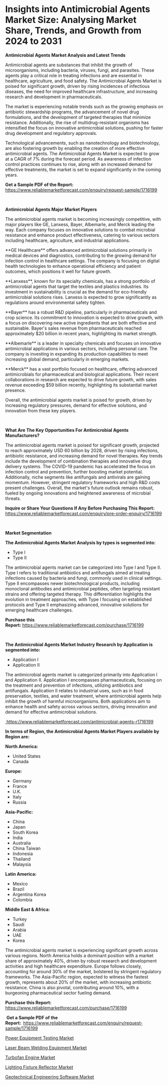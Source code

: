 <p><h1>Insights into Antimicrobial Agents Market Size: Analysing Market Share, Trends, and Growth from 2024 to 2031</h1></p><p><strong>Antimicrobial Agents Market Analysis and Latest Trends</strong></p>
<p><p>Antimicrobial agents are substances that inhibit the growth of microorganisms, including bacteria, viruses, fungi, and parasites. These agents play a critical role in treating infections and are essential in healthcare, agriculture, and food safety. The Antimicrobial Agents Market is poised for significant growth, driven by rising incidences of infectious diseases, the need for improved healthcare infrastructure, and increasing research and development in pharmaceuticals. </p><p>The market is experiencing notable trends such as the growing emphasis on antibiotic stewardship programs, the advancement of novel drug formulations, and the development of targeted therapies that minimize resistance. Additionally, the rise of multidrug-resistant organisms has intensified the focus on innovative antimicrobial solutions, pushing for faster drug development and regulatory approvals.</p><p>Technological advancements, such as nanotechnology and biotechnology, are also fostering growth by enabling the creation of more effective antimicrobial agents. The Antimicrobial Agents Market is expected to grow at a CAGR of 7% during the forecast period. As awareness of infection control practices continues to rise, along with an increased demand for effective treatments, the market is set to expand significantly in the coming years.</p></p>
<p><strong>Get a Sample PDF of the Report:&nbsp;</strong> <a href="https://www.reliablemarketforecast.com/enquiry/request-sample/1716199?utm_campaign=1129&utm_medium=2&utm_source=Github&utm_content=ia&utm_term=23102024&utm_id=antimicrobial-agents">https://www.reliablemarketforecast.com/enquiry/request-sample/1716199</a></p>
<p>&nbsp;</p>
<p><strong>Antimicrobial Agents Major Market Players</strong></p>
<p><p>The antimicrobial agents market is becoming increasingly competitive, with major players like GE, Lanxess, Bayer, Albemarle, and Merck leading the way. Each company focuses on innovative solutions to combat microbial resistance and enhance product effectiveness, catering to various sectors including healthcare, agriculture, and industrial applications.</p><p>**GE Healthcare** offers advanced antimicrobial solutions primarily in medical devices and diagnostics, contributing to the growing demand for infection control in healthcare settings. The company is focusing on digital health technologies to enhance operational efficiency and patient outcomes, which positions it well for future growth.</p><p>**Lanxess**, known for its specialty chemicals, has a strong portfolio of antimicrobial agents that target the textiles and plastics industries. Its investment in sustainability is crucial as the demand for eco-friendly antimicrobial solutions rises. Lanxess is expected to grow significantly as regulations around environmental safety tighten.</p><p>**Bayer** has a robust R&D pipeline, particularly in pharmaceuticals and crop science. Its commitment to innovation is expected to drive growth, with a focus on discovering new active ingredients that are both effective and sustainable. Bayer's sales revenue from pharmaceuticals reached approximately $20 billion in recent years, highlighting its market strength.</p><p>**Albemarle** is a leader in specialty chemicals and focuses on innovative antimicrobial applications in various sectors, including personal care. The company is investing in expanding its production capabilities to meet increasing global demand, particularly in emerging markets.</p><p>**Merck** has a vast portfolio focused on healthcare, offering advanced antimicrobials for pharmaceutical and biological applications. Their recent collaborations in research are expected to drive future growth, with sales revenue exceeding $59 billion recently, highlighting its substantial market presence.</p><p>Overall, the antimicrobial agents market is poised for growth, driven by increasing regulatory pressures, demand for effective solutions, and innovation from these key players.</p></p>
<p>&nbsp;</p>
<p><strong>What Are The Key Opportunities For Antimicrobial Agents Manufacturers?</strong></p>
<p><p>The antimicrobial agents market is poised for significant growth, projected to reach approximately USD 60 billion by 2028, driven by rising infections, antibiotic resistance, and increasing demand for novel therapies. Key trends include the development of combination therapies and innovative drug delivery systems. The COVID-19 pandemic has accelerated the focus on infection control and prevention, further boosting market potential. Additionally, niche segments like antifungals and antivirals are gaining momentum. However, stringent regulatory frameworks and high R&D costs present challenges. Overall, the market's future outlook remains robust, fueled by ongoing innovations and heightened awareness of microbial threats.</p></p>
<p><strong>Inquire or Share Your Questions If Any Before Purchasing This Report:</strong> <a href="https://www.reliablemarketforecast.com/enquiry/pre-order-enquiry/1716199?utm_campaign=1129&utm_medium=2&utm_source=Github&utm_content=ia&utm_term=23102024&utm_id=antimicrobial-agents">https://www.reliablemarketforecast.com/enquiry/pre-order-enquiry/1716199</a></p>
<p>&nbsp;</p>
<p><strong>Market Segmentation</strong></p>
<p><strong>The Antimicrobial Agents Market Analysis by types is segmented into:</strong></p>
<p><ul><li>Type I</li><li>Type II</li></ul></p>
<p><p>The antimicrobial agents market can be categorized into Type I and Type II. Type I refers to traditional antibiotics and antifungals aimed at treating infections caused by bacteria and fungi, commonly used in clinical settings. Type II encompasses newer biotechnological products, including monoclonal antibodies and antimicrobial peptides, often targeting resistant strains and offering targeted therapy. This differentiation highlights the evolution in treatment approaches, with Type I focusing on established protocols and Type II emphasizing advanced, innovative solutions for emerging healthcare challenges.</p></p>
<p><strong>Purchase this Report:&nbsp;</strong><a href="https://www.reliablemarketforecast.com/purchase/1716199?utm_campaign=1129&utm_medium=2&utm_source=Github&utm_content=ia&utm_term=23102024&utm_id=antimicrobial-agents">https://www.reliablemarketforecast.com/purchase/1716199</a></p>
<p>&nbsp;</p>
<p><strong>The Antimicrobial Agents Market Industry Research by Application is segmented into:</strong></p>
<p><ul><li>Application I</li><li>Application II</li></ul></p>
<p><p>The antimicrobial agents market is categorized primarily into Application I and Application II. Application I encompasses pharmaceuticals, focusing on the treatment and prevention of infections, utilizing antibiotics and antifungals. Application II relates to industrial uses, such as in food preservation, textiles, and water treatment, where antimicrobial agents help inhibit the growth of harmful microorganisms. Both applications aim to enhance health and safety across various sectors, driving innovation and demand for effective antimicrobial solutions.</p></p>
<p><a href="https://www.reliablemarketforecast.com/antimicrobial-agents-r1716199?utm_campaign=1129&utm_medium=2&utm_source=Github&utm_content=ia&utm_term=23102024&utm_id=antimicrobial-agents">&nbsp;https://www.reliablemarketforecast.com/antimicrobial-agents-r1716199</a></p>
<p><strong>In terms of Region, the Antimicrobial Agents Market Players available by Region are:</strong></p>
<p>
    <p> <strong> North America: </strong>
        <ul>
            <li>United States</li>
            <li>Canada</li>
        </ul>
        </p> 
    <p> <strong> Europe: </strong>
        <ul>
            <li>Germany</li>
            <li>France</li>
            <li>U.K.</li>
            <li>Italy</li>
            <li>Russia</li>
        </ul>
        </p> 
    <p> <strong> Asia-Pacific: </strong>
        <ul>
            <li>China</li>
            <li>Japan</li>
            <li>South Korea</li>
            <li>India</li>
            <li>Australia</li>
            <li>China Taiwan</li>
            <li>Indonesia</li>
            <li>Thailand</li>
            <li>Malaysia</li>
        </ul>
        </p> 
    <p> <strong> Latin America: </strong>
        <ul>
            <li>Mexico</li>
            <li>Brazil</li>
            <li>Argentina Korea</li>
            <li>Colombia</li>
        </ul>
        </p> 
    <p> <strong> Middle East & Africa: </strong>
        <ul>
            <li>Turkey</li>
            <li>Saudi</li>
            <li>Arabia</li>
            <li>UAE</li>
            <li>Korea</li>
        </ul>
    </p>
    </p>
<p><p>The antimicrobial agents market is experiencing significant growth across various regions. North America holds a dominant position with a market share of approximately 40%, driven by robust research and development activities and high healthcare expenditure. Europe follows closely, accounting for around 30% of the market, bolstered by stringent regulatory frameworks. The Asia-Pacific region, expected to witness the fastest growth, represents about 20% of the market, with increasing antibiotic resistance. China is also pivotal, contributing around 10%, with a burgeoning pharmaceutical sector fueling demand.</p></p>
<p><strong>Purchase this Report: </strong><a href="https://www.reliablemarketforecast.com/purchase/1716199?utm_campaign=1129&utm_medium=2&utm_source=Github&utm_content=ia&utm_term=23102024&utm_id=antimicrobial-agents">https://www.reliablemarketforecast.com/purchase/1716199</a></p>
<p>&nbsp;<strong>Get a Sample PDF of the Report:&nbsp;&nbsp;</strong><a href="https://www.reliablemarketforecast.com/enquiry/request-sample/1716199?utm_campaign=1129&utm_medium=2&utm_source=Github&utm_content=ia&utm_term=23102024&utm_id=antimicrobial-agents">https://www.reliablemarketforecast.com/enquiry/request-sample/1716199</a></p>
<p><strong></strong></p>
<p><p><a href="https://github.com/loanv6asmitty/Market-Research-Report-List-1/blob/main/power-equipment-testing-market.md?utm_campaign=1129&utm_medium=2&utm_source=Github&utm_content=ia&utm_term=23102024&utm_id=antimicrobial-agents">Power Equipment Testing Market</a></p><p><a href="https://issuu.com/reportprime-2/docs/laser-beam-welding-equipment-market_a13bc5af6a15a1?utm_campaign=1129&utm_medium=2&utm_source=Github&utm_content=ia&utm_term=23102024&utm_id=antimicrobial-agents">Laser Beam Welding Equipment Market</a></p><p><a href="https://github.com/juliaficg7n3/Market-Research-Report-List-1/blob/main/turbofan-engine-market.md?utm_campaign=1129&utm_medium=2&utm_source=Github&utm_content=ia&utm_term=23102024&utm_id=antimicrobial-agents">Turbofan Engine Market</a></p><p><a href="https://issuu.com/reportprime-2/docs/lighting-fixture-reflector-market-s_afec8c05e2bac7?utm_campaign=1129&utm_medium=2&utm_source=Github&utm_content=ia&utm_term=23102024&utm_id=antimicrobial-agents">Lighting Fixture Reflector Market</a></p><p><a href="https://www.linkedin.com/pulse/charting-future-comprehensive-analysis-global-geotechnical-vjkde?utm_campaign=1129&utm_medium=2&utm_source=Github&utm_content=ia&utm_term=23102024&utm_id=antimicrobial-agents">Geotechnical Engineering Software Market</a></p></p>